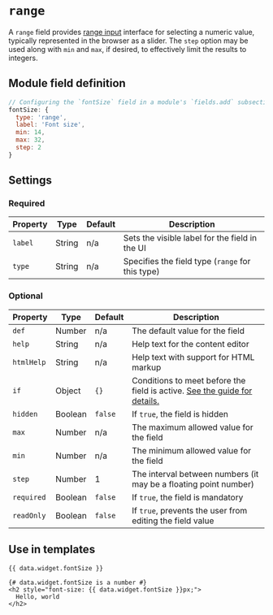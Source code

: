 # `range`

A `range` field provides [range input](https://developer.mozilla.org/en-US/docs/Web/HTML/Element/input/range) interface for selecting a numeric value, typically represented in the browser as a slider. The `step` option may be used along with `min` and `max`, if desired, to effectively limit the results to integers.

## Module field definition

```javascript
// Configuring the `fontSize` field in a module's `fields.add` subsection:
fontSize: {
  type: 'range',
  label: 'Font size',
  min: 14,
  max: 32,
  step: 2
}
```

## Settings

### Required

|  Property | Type   | Default | Description |
|-----------|-----------|-----------|-----------|
|`label` | String | n/a | Sets the visible label for the field in the UI |
|`type` | String | n/a | Specifies the field type (`range` for this type) |

### Optional

|  Property | Type   | Default | Description |
|-----------|-----------|-----------|-----------|
|`def` | Number | n/a | The default value for the field |
|`help` | String | n/a | Help text for the content editor |
|`htmlHelp` | String | n/a | Help text with support for HTML markup |
|`if` | Object | `{}` | Conditions to meet before the field is active. [See the guide for details.](/guide/conditional-fields) |
|`hidden` | Boolean | `false` | If `true`, the field is hidden |
|`max` | Number | n/a | The maximum allowed value for the field |
|`min` | Number | n/a | The minimum allowed value for the field |
|`step` | Number | 1 | The interval between numbers (it may be a floating point number) |
|`required` | Boolean | `false` | If `true`, the field is mandatory |
|`readOnly` | Boolean | `false` | If `true`, prevents the user from editing the field value |

<!-- TODO: The following settings are likely to return, but are not yet implemented. -->
<!-- |contextual | Boolean | false | If `true`, it will prevent the field from appearing in the editor modal | -->

## Use in templates

```nunjucks
{{ data.widget.fontSize }}

{# data.widget.fontSize is a number #}
<h2 style="font-size: {{ data.widget.fontSize }}px;">
  Hello, world
</h2>
```
